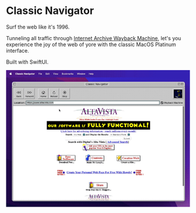 # Classic Navigator
Surf the web like it's 1996.

Tunneling all traffic through [Internet Archive Wayback Machine](https://archive.org/web/), let's you experience the joy of the web of yore with the classic MacOS Platinum interface.

Built with SwiftUI.

![Animated GIF of navigating from Altavista to the Space Jam website](Navigator.gif)
